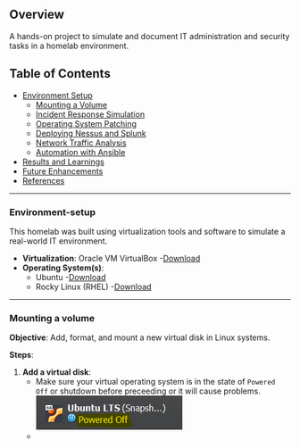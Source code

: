## Overview
A hands-on project to simulate and document IT administration and security tasks in a homelab environment.

## Table of Contents
- [Environment Setup](#environment-setup)
  - [Mounting a Volume](#mounting-a-volume)
  - [Incident Response Simulation](#incident-response-simulation)
  - [Operating System Patching](#operating-system-patching)
  - [Deploying Nessus and Splunk](#deploying-nessus-and-splunk)
  - [Network Traffic Analysis](#network-traffic-analysis)
  - [Automation with Ansible](#automation-with-ansible)
- [Results and Learnings](#results-and-learnings)
- [Future Enhancements](#future-enhancements)
- [References](#references)

___
### Environment-setup
This homelab was built using virtualization tools and software to simulate a real-world IT environment.
- **Virtualization**: Oracle VM VirtualBox -[Download](https://www.oracle.com/virtualization/technologies/vm/downloads/virtualbox-downloads.html)
- **Operating System(s)**:
  - Ubuntu -[Download](https://ubuntu.com/download)
  - Rocky Linux (RHEL) -[Download](https://rockylinux.org/download)
___
### Mounting a volume
**Objective**: Add, format, and mount a new virtual disk in Linux systems. 

**Steps**:

1. **Add a virtual disk**:
   - Make sure your virtual operating system is in the state of `Powered Off` or shutdown before preceeding or it will cause problems. ![state](images/shutdownstate.png)
   - 
























